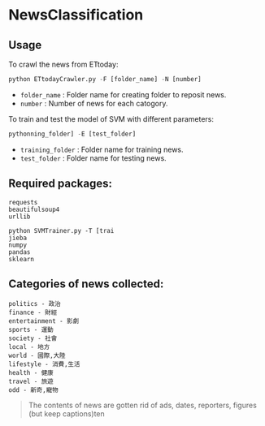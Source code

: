 # NewsClassification

## Usage
To crawl the news from ETtoday:
```python
python ETtodayCrawler.py -F [folder_name] -N [number]
```
- `folder_name`    : Folder name for creating folder to reposit news.
- `number`   : Number of news for each catogory.


To train and test the model of SVM with different parameters:
```python
pythonning_folder] -E [test_folder]
```
- `training_folder`    : Folder name for training news.  
- `test_folder`   : Folder name for testing news.

## Required packages:
```
requests
beautifulsoup4
urllib

python SVMTrainer.py -T [trai
jieba
numpy
pandas
sklearn
```

## Categories of news collected:
```
politics - 政治
finance - 財經
entertainment - 影劇
sports - 運動
society - 社會
local - 地方
world - 國際,大陸
lifestyle - 消費,生活
health - 健康
travel - 旅遊
odd - 新奇,寵物
```
> The contents of news are gotten rid of ads, dates, reporters, figures (but keep captions)ten
